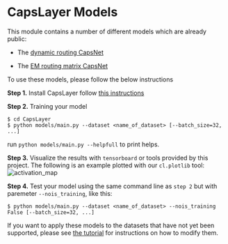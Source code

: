 # CapsLayer Models

This module contains a number of different models which are already public:

- The [dynamic routing CapsNet](https://arxiv.org/abs/1710.09829)

- The [EM routing matrix CapsNet](https://openreview.net/forum?id=HJWLfGWRb)

To use these models, please follow the below instructions


**Step 1.** Install CapsLayer follow [this instructions](https://github.com/naturomics/CapsLayer/blob/master/docs/installation.md)

**Step 2.** Training your model
```
$ cd CapsLayer
$ python models/main.py --dataset <name_of_dataset> [--batch_size=32, ...]
```

run `python models/main.py --helpfull` to print helps.

**Step 3.** Visualize the results with `tensorboard` or tools provided by this project. The following is an example plotted with our `cl.plotlib` tool:
![activation_map](assets/results_mnist_vecCapsNetactivations.gif)

**Step 4.** Test your model using the same command line as `step 2` but with paremeter `--nois_training`, like this:
```
$ python models/main.py --dataset <name_of_dataset> --nois_training False [--batch_size=32, ...]
```

If you want to apply these models to the datasets that have not yet been supported, please see [the tutorial](https://github.com/naturomics/CapsLayer/blob/master/docs/tutorials.md) for instructions on how to modify them.

